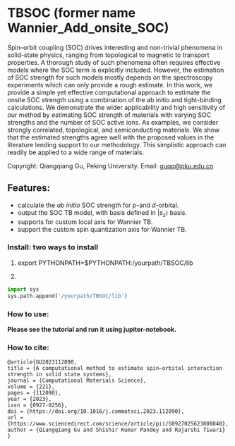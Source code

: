 # TBSOC (former name Wannier_Add_onsite_SOC)

Spin–orbit coupling (SOC) drives interesting and non-trivial phenomena in solid-state physics, ranging from topological to magnetic to transport properties. A thorough study of such phenomena often requires effective models where the SOC term is explicitly included. However, the estimation of SOC strength for such models mostly depends on the spectroscopy experiments which can only provide a rough estimate. In this work, we provide a simple yet effective computational approach to estimate the onsite SOC strength using a combination of the ab initio and tight-binding calculations. We demonstrate the wider applicability and high sensitivity of our method by estimating SOC strength of materials with varying SOC strengths and the number of SOC active ions. As examples, we consider strongly correlated, topological, and semiconducting materials. We show that the estimated strengths agree well with the proposed values in the literature lending support to our methodology. This simplistic approach can readily be applied to a wide range of materials.

Copyright: Qiangqiang Gu,  Peking University. 
Email:     guqq@pku.edu.cn

## Features:
- calculate the $ab$ $initio$ SOC strength for $p$-and $d$-orbital.
- output the SOC TB model, with basis defined in $| s_z \rangle$ basis.
- supports for custom local axis for Wannier TB. 
- support the custom spin quantization axis for  Wannier TB.


### Install: two ways to install
1. export PYTHONPATH=$PYTHONPATH:/yourpath/TBSOC/lib

2. 
```python
import sys
sys.path.append('/yourpath/TBSOC/lib')
```

### How to use:
  **Please see the tutorial and run it using jupiter-notebook.**
  
  
### How to cite:
```
@article{GU2023112090,
title = {A computational method to estimate spin–orbital interaction strength in solid state systems},
journal = {Computational Materials Science},
volume = {221},
pages = {112090},
year = {2023},
issn = {0927-0256},
doi = {https://doi.org/10.1016/j.commatsci.2023.112090},
url = {https://www.sciencedirect.com/science/article/pii/S0927025623000848},
author = {Qiangqiang Gu and Shishir Kumar Pandey and Rajarshi Tiwari}
}
```
